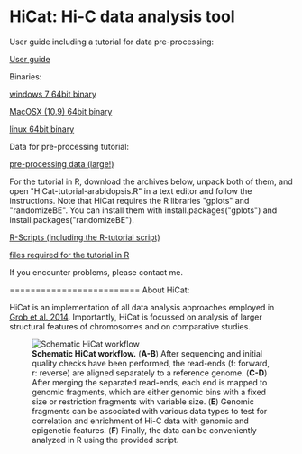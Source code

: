 HiCat: Hi-C data analysis tool
=========================

User guide including a tutorial for data pre-processing:

<a class="reference external" href="https://github.com/MWSchmid/HiCat/blob/master/userGuide.pdf?raw=true">User guide</a>

Binaries:

<a class="reference external" href="https://github.com/MWSchmid/HiCat/blob/master/windows_64bit.zip?raw=true">windows 7 64bit binary</a>

<a class="reference external" href="https://github.com/MWSchmid/HiCat/blob/master/mac_64bit.zip?raw=true">MacOSX (10.9) 64bit binary</a>

<a class="reference external" href="https://github.com/MWSchmid/HiCat/blob/master/linux_64bit.zip?raw=true">linux 64bit binary</a>

Data for pre-processing tutorial:

<a class="reference external" href="http://www.botinst.uzh.ch/static/HiCat/At_pre-process_tutorial.zip">pre-processing data (large!)</a>

For the tutorial in R, download the archives below, unpack both of them, and open "HiCat-tutorial-arabidopsis.R" in a text editor and follow the instructions. Note that HiCat requires the R libraries "gplots" and "randomizeBE". You can install them with install.packages("gplots") and install.packages("randomizeBE").

<a class="reference external" href="https://github.com/MWSchmid/HiCat/blob/master/Rscripts.zip?raw=true">R-Scripts (including the R-tutorial script)</a>

<a class="reference external" href="https://github.com/MWSchmid/HiCat/blob/master/At_tutorial_files.zip?raw=true">files required for the tutorial in R</a>

If you encounter problems, please contact me.

=========================
About HiCat:

HiCat is an implementation of all data analysis approaches employed in <a class="reference external" href="http://www.sciencedirect.com/science/article/pii/S1097276514006029">Grob et al. 2014</a>.
Importantly, HiCat is focussed on analysis of larger structural features of chromosomes and on comparative studies. 



<figure>
  <img src="https://raw.githubusercontent.com/MWSchmid/HiCat/master/figure1.png" alt="Schematic HiCat workflow">
  <figcaption>
  <strong>Schematic HiCat workflow.</strong>
(<strong>A-B</strong>) After sequencing and initial quality checks have been performed, the read-ends (f: forward, r: reverse) are aligned separately to a reference genome. (<strong>C-D</strong>) After  merging the separated read-ends, each end is mapped to genomic fragments, which are either genomic bins with a fixed size or restriction fragments with variable size. (<strong>E</strong>) Genomic fragments can be associated with various data types to test for correlation and enrichment of Hi-C data with genomic and epigenetic features. (<strong>F</strong>) Finally, the data can be conveniently analyzed in R using the provided script.
  </figcaption>
</figure>


